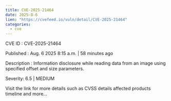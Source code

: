 ```yaml
--- 
title: CVE-2025-21464
date: 2025-8-6
lien: "https://cvefeed.io/vuln/detail/CVE-2025-21464"
categories:
  - cve
---
```


CVE ID : CVE-2025-21464

Published :  Aug. 6
2025
8:15 a.m. | 58 minutes ago

Description : Information disclosure while reading data from an image using specified offset and size parameters.

Severity: 6.5 | MEDIUM

Visit the link for more details
such as CVSS details
affected products
timeline
and more...
